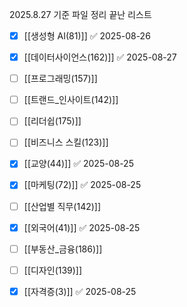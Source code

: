 
2025.8.27 기준 파일 정리 끝난 리스트
- [x] [[생성형 AI(81)]] ✅ 2025-08-26
- [x] [[데이터사이언스(162)]] ✅ 2025-08-27
- [ ] [[프로그래밍(157)]]
- [ ] [[트랜드_인사이트(142)]]
- [ ] [[리더쉽(175)]]
- [ ] [[비즈니스 스킬(123)]]
- [x] [[교양(44)]] ✅ 2025-08-25
- [x] [[마케팅(72)]] ✅ 2025-08-25
- [ ] [[산업별 직무(142)]]
- [x] [[외국어(41)]] ✅ 2025-08-25
- [ ] [[부동산_금융(186)]]
- [ ] [[디자인(139)]]
- [x] [[자격증(3)]] ✅ 2025-08-25


